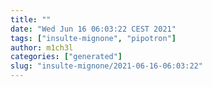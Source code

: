 ```yaml
---
title: ""
date: "Wed Jun 16 06:03:22 CEST 2021"
tags: ["insulte-mignone", "pipotron"]
author: m1ch3l
categories: ["generated"]
slug: "insulte-mignone/2021-06-16-06:03:22"
---
```



